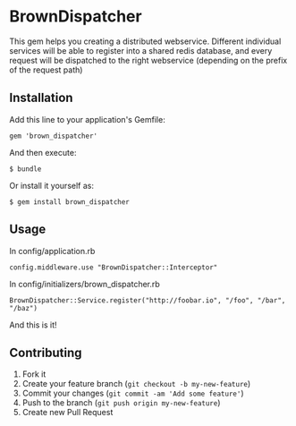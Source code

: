 # BrownDispatcher

This gem helps you creating a distributed webservice. Different
individual services will be able to register into a shared redis
database, and every request will be dispatched to the right webservice
(depending on the prefix of the request path)

## Installation

Add this line to your application's Gemfile:

    gem 'brown_dispatcher'

And then execute:

    $ bundle

Or install it yourself as:

    $ gem install brown_dispatcher

## Usage

In config/application.rb

    config.middleware.use "BrownDispatcher::Interceptor"

In config/initializers/brown\_dispatcher.rb

    BrownDispatcher::Service.register("http://foobar.io", "/foo", "/bar", "/baz")

And this is it!

## Contributing

1. Fork it
2. Create your feature branch (`git checkout -b my-new-feature`)
3. Commit your changes (`git commit -am 'Add some feature'`)
4. Push to the branch (`git push origin my-new-feature`)
5. Create new Pull Request

